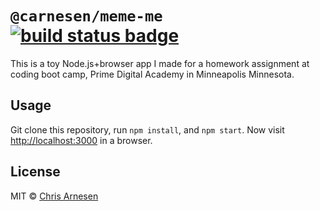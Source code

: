 # `@carnesen/meme-me` [![build status badge](https://github.com/carnesen/meme-me/workflows/test/badge.svg)](https://github.com/carnesen/meme-me/actions?query=workflow%3Atest+branch%3Amaster)
This is a toy Node.js+browser app I made for a homework assignment at coding boot camp, Prime Digital Academy in Minneapolis Minnesota.

## Usage
Git clone this repository, run `npm install`, and `npm start`. Now visit [http://localhost:3000](http://localhost:3000) in a browser.

## License
MIT © [Chris Arnesen](https://www.carnesen.com)
